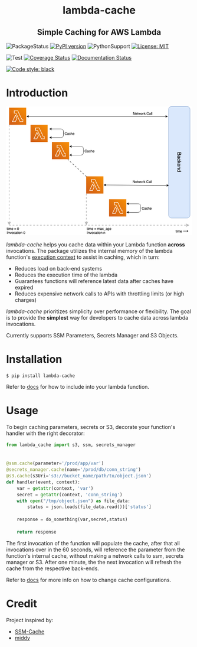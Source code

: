 <h1 align="center"> lambda-cache </h1>
<h2 align="center"> Simple Caching for AWS Lambda</h2>

![PackageStatus](https://img.shields.io/static/v1?label=status&message=beta&color=blueviolet?style=flat-square) [![PyPI version](https://badge.fury.io/py/lambda-cache.svg)](https://badge.fury.io/py/lambda-cache) ![PythonSupport](https://img.shields.io/static/v1?label=python&message=3.6%20|%203.7|%203.8&color=blue?style=flat-square&logo=python) [![License: MIT](https://img.shields.io/badge/License-MIT-blue.svg)](https://opensource.org/licenses/MIT)

![Test](https://github.com/keithrozario/lambda-cache/workflows/Test/badge.svg?branch=release) [![Coverage Status](https://coveralls.io/repos/github/keithrozario/lambda-cache/badge.svg?branch=release)](https://coveralls.io/github/keithrozario/lambda-cache?branch=release) [![Documentation Status](https://readthedocs.org/projects/lambda-cache/badge/?version=latest)](https://lambda-cache.readthedocs.io/en/latest/?badge=latest)

 [![Code style: black](https://img.shields.io/badge/code%20style-black-000000.svg)](https://github.com/psf/black) 

# Introduction

![Screenshot](docs/images/lambda_cache.png)

_lambda-cache_ helps you cache data within your Lambda function **across** invocations. The package utilizes the internal memory of the lambda function's [execution context](https://docs.aws.amazon.com/lambda/latest/dg/runtimes-context.html) to assist in caching, which in turn:

* Reduces load on back-end systems
* Reduces the execution time of the lambda
* Guarantees functions will reference latest data after caches have expired
* Reduces expensive network calls to APIs with throttling limits (or high charges)

_lambda-cache_ prioritizes simplicity over performance or flexibility. The goal is to provide the **simplest** way for developers to cache data across lambda invocations.

Currently supports SSM Parameters, Secrets Manager and S3 Objects.

# Installation

    $ pip install lambda-cache

Refer to [docs](https://lambda-cache.readthedocs.io/en/latest/) for how to include into your lambda function.

# Usage

To begin caching parameters, secrets or S3, decorate your function's handler with the right decorator: 


```python
from lambda_cache import s3, ssm, secrets_manager


@ssm.cache(parameter='/prod/app/var')
@secrets_manager.cache(name='/prod/db/conn_string')
@s3.cache(s3Uri='s3://bucket_name/path/to/object.json')
def handler(event, context):
    var = getattr(context, 'var')
    secret = getattr(context, 'conn_string')
    with open("/tmp/object.json") as file_data:
        status = json.loads(file_data.read())['status']

    response = do_something(var,secret,status)

    return response
```

The first invocation of the function will populate the cache, after that all invocations over in the 60 seconds, will reference the parameter from the function's internal cache, without making a network calls to ssm, secrets manager or S3. After one minute, the the next invocation will refresh the cache from the respective back-ends.

Refer to [docs](https://lambda-cache.readthedocs.io/en/latest/user_guide/) for more info on how to change cache configurations.

# Credit

Project inspired by:
* [SSM-Cache](https://github.com/alexcasalboni/ssm-cache-python)
* [middy](https://github.com/middyjs/middy)
